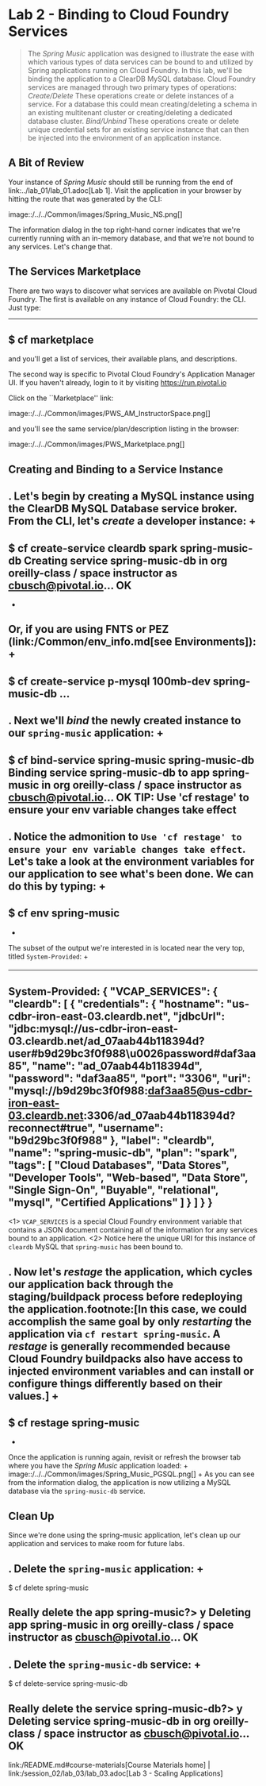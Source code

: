 # Lab 2 - Binding to Cloud Foundry Services

> The _Spring Music_ application was designed to illustrate the ease with which various types of data services can be bound to and utilized by Spring applications running on Cloud Foundry.
In this lab, we'll be binding the application to a ClearDB MySQL database.
> Cloud Foundry services are managed through two primary types of operations:
> *Create/Delete*
>      These operations create or delete instances of a service.
> For a database this could mean creating/deleting a schema in an existing multitenant cluster or creating/deleting a dedicated database cluster.
> *Bind/Unbind*
>      These operations create or delete unique credential sets for an existing service instance that can then be injected into the environment of an application instance.

## A Bit of Review

Your instance of _Spring Music_ should still be running from the end of link:../lab_01/lab_01.adoc[Lab 1].
Visit the application in your browser by hitting the route that was generated by the CLI:

image::/../../Common/images/Spring_Music_NS.png[]

The information dialog in the top right-hand corner indicates that we're currently running with an in-memory database, and that we're not bound to any services.
Let's change that.

## The Services Marketplace

There are two ways to discover what services are available on Pivotal Cloud Foundry.
The first is available on any instance of Cloud Foundry: the CLI. Just type:

----
$ cf marketplace
----

and you'll get a list of services, their available plans, and descriptions.

The second way is specific to Pivotal Cloud Foundry's Application Manager UI.
If you haven't already, login to it by visiting https://run.pivotal.io

Click on the ``Marketplace'' link:

image::/../../Common/images/PWS_AM_InstructorSpace.png[]

and you'll see the same service/plan/description listing in the browser:

image::/../../Common/images/PWS_Marketplace.png[]

## Creating and Binding to a Service Instance

. Let's begin by creating a MySQL instance using the ClearDB MySQL Database service broker.
From the CLI, let's _create_ a developer instance:
+
----
$ cf create-service cleardb spark spring-music-db
Creating service spring-music-db in org oreilly-class / space instructor as cbusch@pivotal.io...
OK
----
+
Or, if you are using FNTS or PEZ (link:/Common/env_info.md[see Environments]):
+
----
$ cf create-service p-mysql 100mb-dev spring-music-db
...
----

. Next we'll _bind_ the newly created instance to our `spring-music` application:
+
----
$ cf bind-service spring-music spring-music-db
Binding service spring-music-db to app spring-music in org oreilly-class / space instructor as cbusch@pivotal.io...
OK
TIP: Use 'cf restage' to ensure your env variable changes take effect
----

. Notice the admonition to `Use 'cf restage' to ensure your env variable changes take effect`.
Let's take a look at the environment variables for our application to see what's been done. We can do this by typing:
+
----
$ cf env spring-music
----
+
The subset of the output we're interested in is located near the very top, titled `System-Provided`:
+
####
----
System-Provided:
{
 "VCAP_SERVICES": {
  "cleardb": [
   {
    "credentials": {
     "hostname": "us-cdbr-iron-east-03.cleardb.net",
     "jdbcUrl": "jdbc:mysql://us-cdbr-iron-east-03.cleardb.net/ad_07aab44b118394d?user#b9d29bc3f0f988\u0026password#daf3aa85",
     "name": "ad_07aab44b118394d",
     "password": "daf3aa85",
     "port": "3306",
     "uri": "mysql://b9d29bc3f0f988:daf3aa85@us-cdbr-iron-east-03.cleardb.net:3306/ad_07aab44b118394d?reconnect#true",
     "username": "b9d29bc3f0f988"
    },
    "label": "cleardb",
    "name": "spring-music-db",
    "plan": "spark",
    "tags": [
     "Cloud Databases",
     "Data Stores",
     "Developer Tools",
     "Web-based",
     "Data Store",
     "Single Sign-On",
     "Buyable",
     "relational",
     "mysql",
     "Certified Applications"
    ]
   }
  ]
 }
}
----
<1> `VCAP_SERVICES` is a special Cloud Foundry environment variable that contains a JSON document containing all of the information for any services bound to an application.
<2> Notice here the unique URI for this instance of `cleardb` MySQL that `spring-music` has been bound to.
####

. Now let's _restage_ the application, which cycles our application back through the staging/buildpack process before redeploying the application.footnote:[In this case, we could accomplish the same goal by only _restarting_ the application via `cf restart spring-music`.
A _restage_ is generally recommended because Cloud Foundry buildpacks also have access to injected environment variables and can install or configure things differently based on their values.]
+
----
$ cf restage spring-music
----
+
Once the application is running again, revisit or refresh the browser tab where you have the _Spring Music_ application loaded:
+
image::/../../Common/images/Spring_Music_PGSQL.png[]
+
As you can see from the information dialog, the application is now utilizing a MySQL database via the `spring-music-db` service.

## Clean Up

Since we're done using the spring-music application, let's clean up our application and services to make room for future labs.

. Delete the `spring-music` application:
+
----
$ cf delete spring-music

Really delete the app spring-music?> y
Deleting app spring-music in org oreilly-class / space instructor as cbusch@pivotal.io...
OK
----
. Delete the `spring-music-db` service:
+
----
$ cf delete-service spring-music-db

Really delete the service spring-music-db?> y
Deleting service spring-music-db in org oreilly-class / space instructor as cbusch@pivotal.io...
OK
----

link:/README.md#course-materials[Course Materials home] | link:/session_02/lab_03/lab_03.adoc[Lab 3 - Scaling Applications]

